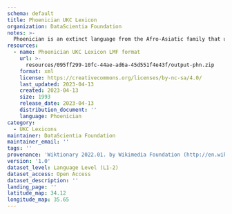 ```yaml
---
schema: default
title: Phoenician UKC Lexicon
organization: DataScientia Foundation
notes: >-
  Phoenician is an extinct language from the Afro-Asiatic family that used to be spoken in Africa. The UKC Lexicon of Phoenician is represented as a lexico-semantic network. It consists of words, word senses, synsets, as well as sense-level and synset-level relationships
resources:
  - name: Phoenician UKC Lexicon LMF format
    url: >-
      resources/095ff299-10fc-44ae-ad6a-45d551f4e43f/output-phn.zip
    format: xml
    license: https://creativecommons.org/licenses/by-nc-sa/4.0/
    last_updated: 2023-04-13
    created: 2023-04-13
    size: 1993
    release_date: 2023-04-13
    distribution_document: ''
    language: Phoenician
category:
  - UKC Lexicons
maintainer: DataScientia Foundation
maintainer_email: ''
tags: ''
provenance: 'Wiktionary 2022.01. by Wikimedia Foundation (http://en.wiktionary.org); KinDiv: Kinship Diversity 1.0 by Temuulen Khishigsuren (http://ukc.disi.unitn.it/index.php/kinship/); Antonymy 1.0 by Gábor Bella (http://ukc.datascientia.eu); Princeton WordNet 2.1 by Princeton University (https://wordnet.princeton.edu)'
version: '1.0'
dataset_level: Language Level (L1-2)
dataset_access: Open Access
dataset_description: ''
landing_page: ''
latitude_map: 34.12
longitude_map: 35.65
---
```

